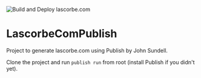 ![Build and Deploy lascorbe.com](https://github.com/Lascorbe/LascorbeComPublish/workflows/Build%20and%20Deploy%20lascorbe.com/badge.svg)

# LascorbeComPublish

Project to generate lascorbe.com using Publish by John Sundell.

Clone the project and run `publish run` from root (install Publish if you didn't yet).
